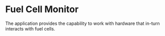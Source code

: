 # Fuel Cell Monitor

The application provides the capability to work with hardware that in-turn interacts with fuel cells.
